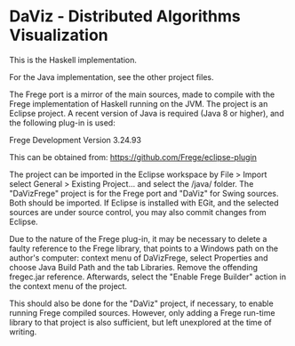 DaViz - Distributed Algorithms Visualization
============================================

This is the Haskell implementation.

For the Java implementation, see the other project files.

The Frege port is a mirror of the main sources, made to compile with
the Frege implementation of Haskell running on the JVM. The project
is an Eclipse project. A recent version of Java is required (Java 8 or
higher), and the following plug-in is used:

Frege Development	Version 3.24.93

This can be obtained from: https://github.com/Frege/eclipse-plugin

The project can be imported in the Eclipse workspace by File > Import
select General > Existing Project... and select the
/java/ folder. The "DaVizFrege" project is for the Frege port
and "DaViz" for Swing sources. Both should be imported. If Eclipse is
installed with EGit, and the selected sources are under source control,
you may also commit changes from Eclipse.

Due to the nature of the Frege plug-in, it may be necessary to delete
a faulty reference to the Frege library, that points to a Windows path
on the author's computer: context menu of DaVizFrege, select
Properties and choose Java Build Path and the tab Libraries. Remove the
offending fregec.jar reference. Afterwards, select the
"Enable Frege Builder" action in the context menu of the project.

This should also be done for the "DaViz" project, if necessary, to
enable running Frege compiled sources. However, only adding a Frege
run-time library to that project is also sufficient, but left
unexplored at the time of writing.
